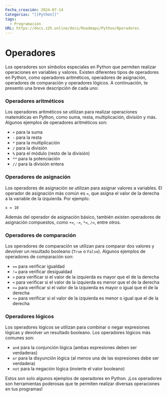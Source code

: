 ```yaml
---
Fecha_creación: 2024-07-14
Categorias: "[[Python]]"
tags:
  - Programación
URL: https://docs.z2h.online/docs/Roadmaps/Python/Operadores
---
```


# Operadores

Los operadores son símbolos especiales en Python que permiten realizar operaciones en variables y valores. Existen diferentes tipos de operadores en Python, como operadores aritméticos, operadores de asignación, operadores de comparación y operadores lógicos. A continuación, te presento una breve descripción de cada uno:

### Operadores aritméticos[​](https://docs.z2h.online/docs/Roadmaps/Python/Operadores#operadores-aritm%C3%A9ticos "Direct link to Operadores aritméticos")

Los operadores aritméticos se utilizan para realizar operaciones matemáticas en Python, como suma, resta, multiplicación, división y más. Algunos ejemplos de operadores aritméticos son:

- `+` para la suma
- `-` para la resta
- `*` para la multiplicación
- `/` para la división
- `%` para el módulo (resto de la división)
- `**` para la potenciación
- `//` para la división entera

### Operadores de asignación[​](https://docs.z2h.online/docs/Roadmaps/Python/Operadores#operadores-de-asignaci%C3%B3n "Direct link to Operadores de asignación")

Los operadores de asignación se utilizan para asignar valores a variables. El operador de asignación más común es `=`, que asigna el valor de la derecha a la variable de la izquierda. Por ejemplo:

```
x = 10
```

Además del operador de asignación básico, también existen operadores de asignación compuestos, como `+=`, `-=`, `*=`, `/=`, entre otros.

### Operadores de comparación[​](https://docs.z2h.online/docs/Roadmaps/Python/Operadores#operadores-de-comparaci%C3%B3n "Direct link to Operadores de comparación")

Los operadores de comparación se utilizan para comparar dos valores y devolver un resultado booleano (`True` o `False`). Algunos ejemplos de operadores de comparación son:

- `==` para verificar igualdad
- `!=` para verificar desigualdad
- `>` para verificar si el valor de la izquierda es mayor que el de la derecha
- `<` para verificar si el valor de la izquierda es menor que el de la derecha
- `>=` para verificar si el valor de la izquierda es mayor o igual que el de la derecha
- `<=` para verificar si el valor de la izquierda es menor o igual que el de la derecha

### Operadores lógicos[​](https://docs.z2h.online/docs/Roadmaps/Python/Operadores#operadores-l%C3%B3gicos "Direct link to Operadores lógicos")

Los operadores lógicos se utilizan para combinar o negar expresiones lógicas y devolver un resultado booleano. Los operadores lógicos más comunes son:

- `and` para la conjunción lógica (ambas expresiones deben ser verdaderas)
- `or` para la disyunción lógica (al menos una de las expresiones debe ser verdadera)
- `not` para la negación lógica (invierte el valor booleano)

Estos son solo algunos ejemplos de operadores en Python. ¡Los operadores son herramientas poderosas que te permiten realizar diversas operaciones en tus programas!

